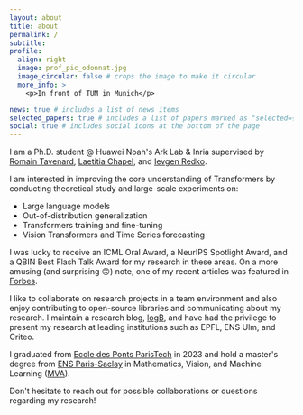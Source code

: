 ```yaml
---
layout: about
title: about
permalink: /
subtitle: 
profile:
  align: right
  image: prof_pic_odonnat.jpg
  image_circular: false # crops the image to make it circular
  more_info: >
    <p>In front of TUM in Munich</p>

news: true # includes a list of news items
selected_papers: true # includes a list of papers marked as "selected={true}"
social: true # includes social icons at the bottom of the page
---
```

I am a Ph.D. student @ Huawei Noah's Ark Lab & Inria supervised by <a href="https://rtavenar.github.io/research/bio.html">Romain Tavenard</a>, <a href="https://people.irisa.fr/Laetitia.Chapel/">Laetitia Chapel</a>, and <a href="https://ievred.github.io/">Ievgen Redko</a>. 

I am interested in improving the core understanding of Transformers by conducting theoretical study and large-scale experiments on:
- Large language models
- Out-of-distribution generalization
- Transformers training and fine-tuning
- Vision Transformers and Time Series forecasting

I was lucky to receive an ICML Oral Award, a NeurIPS Spotlight Award, and a QBIN Best Flash Talk Award for my research in these areas. On a more amusing (and surprising 🙃) note, one of my recent articles was featured in <a href="https://www.forbes.com/sites/lanceeliot/2024/11/11/revealing-secrets-of-large-language-models-and-generative-ai-via-old-fashioned-markov-chain-mathematics/">Forbes</a>.

I like to collaborate on research projects in a team environment and also enjoy contributing to open-source libraries and communicating about my research. I maintain a research blog, <a href="https://logb-research.github.io/">logB<a/>, and have had the privilege to present my research at leading institutions such as EPFL, ENS Ulm, and Criteo. 

I graduated from [Ecole des Ponts ParisTech](https://en.wikipedia.org/wiki/%C3%89cole_des_ponts_ParisTech) in 2023 and hold a master's degree from [ENS Paris-Saclay](https://ens-paris-saclay.fr/) in Mathematics, Vision, and Machine Learning ([MVA](https://www.master-mva.com/)).

Don't hesitate to reach out for possible collaborations or questions regarding my research!


